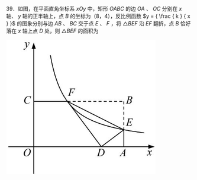 39．如图，在平面直角坐标系 $x O y$ 中，矩形 $O A B C$ 的边 $O A$ 、 $O C$ 分别在 $x$ 轴、 $y$ 轴的正半轴上，点 $B$ 的坐标为（8，4），反比例函数 $y = { \frac { k } { x } }$ 的图象分别与边 $A B$ 、 $B C$ 交于点 $E$ 、 $F$ ，将 $\triangle B E F$ 沿 $E F$ 翻折，点 $B$ 恰好落在 $x$ 轴上点 $D$ 处，则 $\triangle B E F$ 的面积为

![](<../../qs_image_DB/专题1-4_一文搞定反比例函数7个模型，13类题型（解析版）_/749de179f0bfe1ba9f707b90bd66ce6c12a05aefecd79f52af999ea941fc3662.jpg>)
